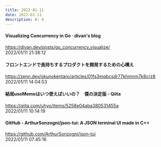```yaml
---
title: 2022-01-11
date: 2022-01-11
description: B! 4
---
```


#### Visualizing Concurrency in Go · divan's blog
https://divan.dev/posts/go_concurrency_visualize/<br>
2022/01/11 21:38:12<br>


#### フロントエンドで長持ちするプロダクトを開発するための心構え
https://zenn.dev/okunokentaro/articles/01fs3mqbcsdr77khmnm7k8crz8<br>
2022/01/11 14:04:53<br>


#### 結局useMemoはいつ使えばいいの？　僕の決定版 - Qiita
https://qiita.com/uhyo/items/5258e04aba380531455a<br>
2022/01/11 10:14:19<br>


#### GitHub - ArthurSonzogni/json-tui: A JSON terminal UI made in C++
https://github.com/ArthurSonzogni/json-tui<br>
2022/01/11 07:45:16<br>


